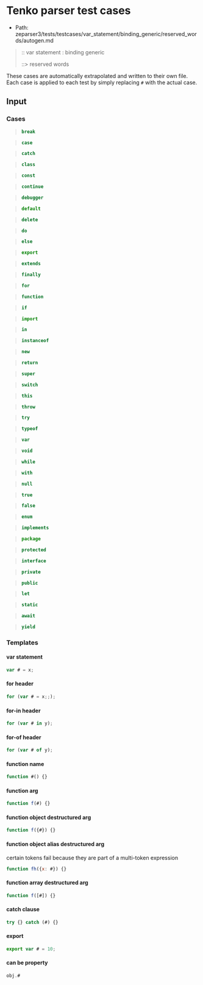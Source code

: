 # Tenko parser test cases

- Path: zeparser3/tests/testcases/var_statement/binding_generic/reserved_words/autogen.md

> :: var statement : binding generic
>
> ::> reserved words

These cases are automatically extrapolated and written to their own file.
Each case is applied to each test by simply replacing `#` with the actual case.

## Input

### Cases

> `````js
> break
> `````

> `````js
> case
> `````

> `````js
> catch
> `````

> `````js
> class
> `````

> `````js
> const
> `````

> `````js
> continue
> `````

> `````js
> debugger
> `````

> `````js
> default
> `````

> `````js
> delete
> `````

> `````js
> do
> `````

> `````js
> else
> `````

> `````js
> export
> `````

> `````js
> extends
> `````

> `````js
> finally
> `````

> `````js
> for
> `````

> `````js
> function
> `````

> `````js
> if
> `````

> `````js
> import
> `````

> `````js
> in
> `````

> `````js
> instanceof
> `````

> `````js
> new
> `````

> `````js
> return
> `````

> `````js
> super
> `````

> `````js
> switch
> `````

> `````js
> this
> `````

> `````js
> throw
> `````

> `````js
> try
> `````

> `````js
> typeof
> `````

> `````js
> var
> `````

> `````js
> void
> `````

> `````js
> while
> `````

> `````js
> with
> `````

> `````js
> null
> `````

> `````js
> true
> `````

> `````js
> false
> `````

> `````js
> enum
> `````

> `````js
> implements
> `````

> `````js
> package
> `````

> `````js
> protected
> `````

> `````js
> interface
> `````

> `````js
> private
> `````

> `````js
> public
> `````

> `````js
> let
> `````

> `````js
> static
> `````

> `````js
> await
> `````

> `````js
> yield
> `````

### Templates

#### var statement

`````js
var # = x;
`````

#### for header

`````js
for (var # = x;;);
`````

#### for-in header

`````js
for (var # in y);
`````

#### for-of header

`````js
for (var # of y);
`````

#### function name

`````js
function #() {}
`````

#### function arg

`````js
function f(#) {}
`````

#### function object destructured arg

`````js
function f({#}) {}
`````

#### function object alias destructured arg

certain tokens fail because they are part of a multi-token expression

`````js
function fh({x: #}) {}
`````

#### function array destructured arg

`````js
function f([#]) {}
`````

#### catch clause

`````js
try {} catch (#) {}
`````

#### export

`````js
export var # = 10;
`````

#### can be property

`````js
obj.#
`````
